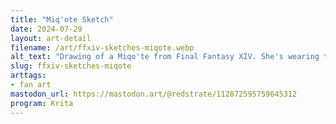 ```yaml
---
title: "Miq'ote Sketch"
date: 2024-07-29
layout: art-detail
filename: /art/ffxiv-sketches-miqote.webp
alt_text: "Drawing of a Miqo'te from Final Fantasy XIV. She's wearing the racial starting gear, which is a tank top (with belts of course), a short skith and some thigh high boots. She's really excited(?) and posing high in the air."
slug: ffxiv-sketches-miqote
arttags:
- fan art
mastodon_url: https://mastodon.art/@redstrate/112872595759645312
program: Krita
---
```

